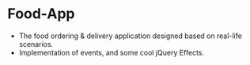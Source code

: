 # Food-App
- The food ordering & delivery application designed based on real-life scenarios.
- Implementation of events, and some cool jQuery Effects.

